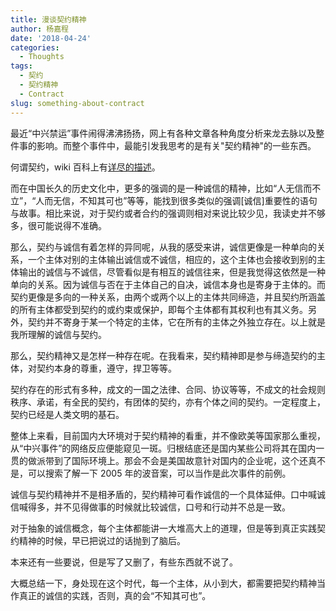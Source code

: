 ```yaml
---
title: 漫谈契约精神
author: 杨嘉程
date: '2018-04-24'
categories:
  - Thoughts
tags:
  - 契约
  - 契约精神
  - Contract
slug: something-about-contract
---
```


最近“中兴禁运”事件闹得沸沸扬扬，网上有各种文章各种角度分析来龙去脉以及整件事的影响。而整个事件中，最能引发我思考的是有关"契约精神"的一些东西。

何谓契约，wiki 百科上有[详尽的描述](https://en.wikipedia.org/wiki/Contract)。

而在中国长久的历史文化中，更多的强调的是一种诚信的精神，比如“人无信而不立”，“人而无信，不知其可也”等等，能找到很多类似的强调[诚信]重要性的语句与故事。相比来说，对于契约或者合约的强调则相对来说比较少见，我读史并不够多，很可能说得不准确。

那么，契约与诚信有着怎样的异同呢，从我的感受来讲，诚信更像是一种单向的关系，一个主体对别的主体输出诚信或不诚信，相应的，这个主体也会接收到别的主体输出的诚信与不诚信，尽管看似是有相互的诚信往来，但是我觉得这依然是一种单向的关系。因为诚信与否在于主体自己的自决，诚信本身也是寄身于主体的。而契约更像是多向的一种关系，由两个或两个以上的主体共同缔造，并且契约所涵盖的所有主体都受到契约的或约束或保护，即每个主体都有其权利也有其义务。另外，契约并不寄身于某一个特定的主体，它在所有的主体之外独立存在。以上就是我所理解的诚信与契约。

那么，契约精神又是怎样一种存在呢。在我看来，契约精神即是参与缔造契约的主体，对契约本身的尊重，遵守，捍卫等等。

契约存在的形式有多种，成文的一国之法律、合同、协议等等，不成文的社会规则秩序、承诺，有全民的契约，有团体的契约，亦有个体之间的契约。一定程度上，契约已经是人类文明的基石。

整体上来看，目前国内大环境对于契约精神的看重，并不像欧美等国家那么重视，从“中兴事件”的网络反应便能窥见一斑。归根结底还是国内某些公司将其在国内一贯的做派带到了国际环境上。那会不会是美国故意针对国内的企业呢，这个还真不是，可以搜索了解一下 2005 年的波音案，可以当作是此次事件的前例。

诚信与契约精神并不是相矛盾的，契约精神可看作诚信的一个具体延伸。口中喊诚信喊得多，并不见得做事的时候就比较诚信，口号和行动并不总是一致。

对于抽象的诚信概念，每个主体都能讲一大堆高大上的道理，但是等到真正实践契约精神的时候，早已把说过的话抛到了脑后。

本来还有一些要说，但是写了又删了，有些东西就不说了。

大概总结一下，身处现在这个时代，每一个主体，从小到大，都需要把契约精神当作真正的诚信的实践，否则，真的会“不知其可也”。